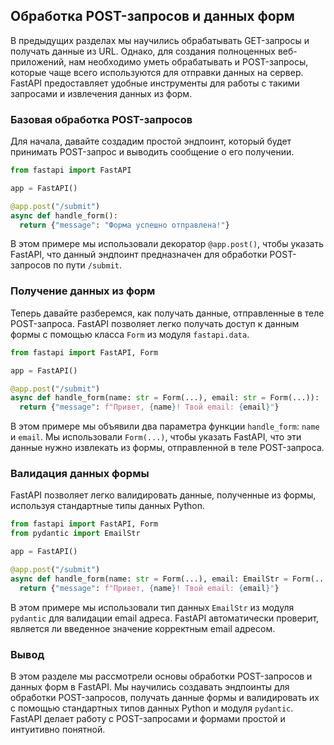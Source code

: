 ## Обработка POST-запросов и данных форм

В предыдущих разделах мы научились обрабатывать GET-запросы и получать данные из URL. Однако, для создания полноценных веб-приложений, нам необходимо уметь обрабатывать и POST-запросы, которые чаще всего используются для отправки данных на сервер. FastAPI предоставляет удобные инструменты для работы с такими запросами и извлечения данных из форм.

### Базовая обработка POST-запросов

Для начала, давайте создадим простой эндпоинт, который будет принимать POST-запрос и выводить сообщение о его получении.

```python
from fastapi import FastAPI

app = FastAPI()

@app.post("/submit")
async def handle_form():
  return {"message": "Форма успешно отправлена!"}
```

В этом примере мы использовали декоратор `@app.post()`, чтобы указать FastAPI, что данный эндпоинт предназначен для обработки POST-запросов по пути `/submit`. 

### Получение данных из форм

Теперь давайте разберемся, как получать данные, отправленные в теле POST-запроса. FastAPI позволяет легко получать доступ к данным формы с помощью класса `Form` из модуля `fastapi.data`.

```python
from fastapi import FastAPI, Form

app = FastAPI()

@app.post("/submit")
async def handle_form(name: str = Form(...), email: str = Form(...)):
  return {"message": f"Привет, {name}! Твой email: {email}"}
```

В этом примере мы объявили два параметра функции `handle_form`: `name` и `email`.  Мы использовали `Form(...)`, чтобы указать FastAPI, что эти данные нужно извлекать из формы, отправленной в теле POST-запроса. 

### Валидация данных формы

FastAPI позволяет легко валидировать данные, полученные из формы, используя стандартные типы данных Python. 

```python
from fastapi import FastAPI, Form
from pydantic import EmailStr

app = FastAPI()

@app.post("/submit")
async def handle_form(name: str = Form(...), email: EmailStr = Form(...)):
  return {"message": f"Привет, {name}! Твой email: {email}"}
```

В этом примере мы использовали тип данных `EmailStr` из модуля `pydantic` для валидации email адреса. FastAPI автоматически проверит, является ли введенное значение корректным email адресом.

### Вывод

В этом разделе мы рассмотрели основы обработки POST-запросов и данных форм в FastAPI. Мы научились создавать эндпоинты для обработки POST-запросов, получать данные формы и валидировать их с помощью стандартных типов данных Python и модуля `pydantic`. FastAPI делает работу с POST-запросами и формами простой и интуитивно понятной. 
